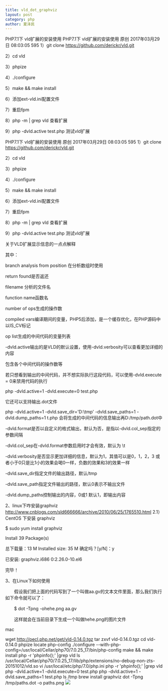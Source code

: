 ```yaml
---
title: vld_dot_graphviz
layout: post
category: php
author: 夏泽民
---
```

<!-- more -->
PHP7.1下 vld扩展的安装使用
PHP7.1下 vld扩展的安装使用
原创 2017年03月29日 08:03:05 595
1）git clone https://github.com/derickr/vld.git

2）cd vld

3）phpize

4）./configure

5）make && make install

6）添加ext-vld.ini配置文件

7）重启fpm 

8）php -m | grep vld 查看扩展

9）php -dvld.active test.php 测试vld扩展

PHP7.1下 vld扩展的安装使用
原创 2017年03月29日 08:03:05 595
1）git clone https://github.com/derickr/vld.git

2）cd vld

3）phpize

4）./configure

5）make && make install

6）添加ext-vld.ini配置文件

7）重启fpm 

8）php -m | grep vld 查看扩展

9）php -dvld.active test.php 测试vld扩展



关于VLD扩展显示信息的一点点解释


其中：

branch analysis from position 在分析数组时使用

return found是否返还

filename 分析的文件名

function name函数名

number of ops生成的操作数

compiled vars编译期间的变量，PHP5后添加，是一个缓存优化，在PHP源码中以IS_CV标记

op list生成的中间代码的变量列表



-dvld.active输出的是VLD的默认设置，使用-dvld.verbosity可以查看更加详细的内容

包含各个中间代码的操作数等



若只想看到输出的中间代码，并不想实际执行这段代码，可以使用-dvld.execute = 0来禁用代码的执行

php -dvld.active=1 -dvld.execute=0 test.php

它还可以支持输出.dot文件

php -dvld.active=1 -dvld.save_dir='D:\tmp' -dvld.save_paths=1 -dvld.dump_paths=1 t.php 会将生成的中间代码的信息输出再D:/tmp/path.dot中



-dvld.format是否以自定义的格式输出，默认为否，是指以-dvld.col_sep指定的参数间隔

-dvld.col_sep在-dvld.format参数启用时才会有效，默认为 \t

-dvld.verbosity是否显示更加详细的信息，默认为1，其值可以是0，1，2，3 或者小于0只是比1小的效果会喝0一样，负数的效果和3的效果一样

-dvld.save_dir指定文件的输出路径，默认/tmp

-dvld.save_path指定文件输出的路径，默认0表示不输出文件

-dvld.dump_paths控制输出的内容，0或1 默认1，即输出内容


2、linux下咋安装graphviz
http://www.cnblogs.com/sld666666/archive/2010/06/25/1765510.html
2.1）CentOS 下安装 graphviz

$ sudo yum install graphviz

Install 39 Package(s)

总下载量：13 M
Installed size: 35 M
确定吗？[y/N]：y

已安装:
graphviz.i686 0:2.26.0-10.el6

完毕！

3、在Linux下如何使用

　　假设我们把上面的代码写到了一个叫做aa.gv的文本文件里面，那么我们执行如下命令就可以了：

　　$ dot -Tpng -ohehe.png aa.gv

　　这样就会在当前目录下生成一个叫做hehe.png的图片文件
　　

mac

wget http://pecl.php.net/get/vld-0.14.0.tgz
tar zxvf vld-0.14.0.tgz
cd vld-0.14.0
phpize
locate php-config
./configure --with-php-config=/usr/local/Cellar/php70/7.0.25_17/bin/php-config
 make && make install
 php -r 'phpinfo();' |grep vld
 ls /usr/local/Cellar/php70/7.0.25_17/lib/php/extensions/no-debug-non-zts-20151012/vld.so
 vi  /usr/local/etc/php/7.0/php.ini
 php -r 'phpinfo();' |grep vld
 php -dvld.active=1 -dvld.execute=0 test.php
 php -dvld.active=1 -dvld.save_paths=1 test.php
 ls /tmp
 brew install graphviz
 dot -Tpng /tmp/paths.dot -o paths.png
<img src="{{site.url}}{{site.baseurl}}/img/paths.png"/>
